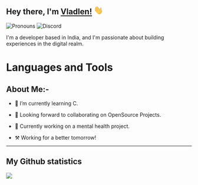 ## Hey there, I'm [Vladlen!](https://github.com/vladlen.codes) <img width="25px" src=assets/vlad_waves.gif>

<img alt='Pronouns' src='https://img.shields.io/badge/Pronouns-he%2Fhim-blue' /> <img alt='Discord' src='https://img.shields.io/badge/Discord-vladlen.codes-brightgreen' />

I'm a developer based in India, and I'm passionate about building experiences in the digital realm.

# Languages and Tools

## About Me:-

- 🌱 I’m currently learning C.

- 🤝 Looking forward to collaborating on OpenSource Projects.

- 💜 Currently working on a mental health project.

- ⚒ Working for a better tomorrow! 

<hr />




<h2>My Github statistics</h2>

![](https://github-readme-stats.vercel.app/api?username=VladlenCodes&count_private=true&show_icons=true&theme=dark)
